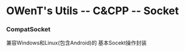 OWenT's Utils -- C&CPP -- Socket
=============

### CompatSocket
兼容Windows和Linux(包含Android)的 基本Socekt操作封装
